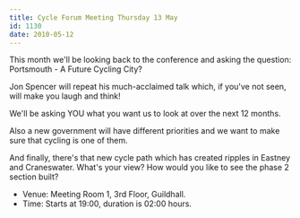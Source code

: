 ```yaml
---
title: Cycle Forum Meeting Thursday 13 May
id: 1130
date: 2010-05-12
---
```


This month we'll be looking back to the conference and asking the question: Portsmouth - A Future Cycling City?

Jon Spencer will repeat his much-acclaimed talk which, if you've not seen, will make you laugh and think!

We'll be asking YOU what you want us to look at over the next 12 months.

Also a new government will have different priorities and we want to make sure that cycling is one of them.

And finally, there's that new cycle path which has created ripples in Eastney and Craneswater. What's your view? How would you like to see the phase 2 section built?

* Venue: Meeting Room 1, 3rd Floor, Guildhall.
* Time: Starts at 19:00, duration is 02:00 hours.
